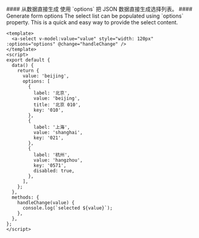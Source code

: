 <cn>
#### 从数据直接生成
使用 `options` 把 JSON 数据直接生成选择列表。
</cn>

<us>
#### Generate form options
The select list can be populated using `options` property. This is a quick and easy way to provide the select content.
</us>

```vue
<template>
  <a-select v-model:value="value" style="width: 120px" :options="options" @change="handleChange" />
</template>
<script>
export default {
  data() {
    return {
      value: 'beijing',
      options: [
        {
          label: '北京',
          value: 'beijing',
          title: '北京 010',
          key: '010',
        },
        {
          label: '上海',
          value: 'shanghai',
          key: '021',
        },
        {
          label: '杭州',
          value: 'hangzhou',
          key: '0571',
          disabled: true,
        },
      ],
    };
  },
  methods: {
    handleChange(value) {
      console.log(`selected ${value}`);
    },
  },
};
</script>
```
